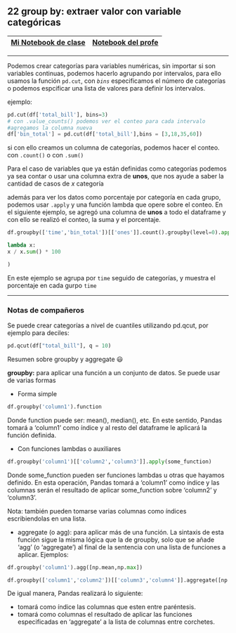 ## 22 group by: extraer valor con variable categóricas

|[Mi Notebook de clase](My_notebooks/22_group_by.ipynb)  |  [Notebook del profe](/Notebooks/21_groupby_pivot.ipynb) |
|---------| ----:|
---

Podemos crear categorías para variables numéricas, sin importar si son variables continuas, podemos hacerlo agrupando por intervalos, para ello usamos la función `pd.cut`, con _`bins`_ especificamos el número de categorías o podemos espcificar una lista de valores para definir los intervalos.

ejemplo:

```python
pd.cut(df['total_bill'], bins=3)
# con .value_counts() podemos ver el conteo para cada intervalo
#agregamos la columna nueva
df['bin_total'] = pd.cut(df['total_bill'],bins = [3,18,35,60])

```

si con ello creamos un columna de categorías, podemos hacer el conteo. con `.count()` o con `.sum()`

Para el caso de variables que ya están definidas como categorías podemos ya sea contar o usar una columna extra de **unos**, que nos ayude a saber la cantidad de casos de _x_ categoría 


además para ver los datos como porcentaje por categoría en cada grupo, podemos usar `.apply` y una función lambda que opere sobre el conteo. En el siguiente ejemplo, se agregó una columna de **unos** a todo el dataframe y con ello se realizó el conteo, la suma y el porcentaje.


```python
df.groupby(['time','bin_total'])[['ones']].count().groupby(level=0).apply(

lambda x:
x / x.sum() * 100

)
```

En este ejemplo se agrupa por `time` seguido de categorías, y muestra el porcentaje en cada gurpo `time`

---

### Notas de compañeros


Se puede crear categorías a nivel de cuantiles utilizando pd.qcut, por ejemplo para deciles:

```python
pd.qcut(df["total_bill"], q = 10)
```

Resumen sobre groupby y aggregate 😃

**groupby:** para aplicar una función a un conjunto de datos. Se puede usar de varias formas

- Forma simple

```python
df.groupby('column1').function
```

Donde function puede ser: mean(), median(), etc. En este sentido, Pandas tomará a ‘column1’ como índice y al resto del dataframe le aplicará la función definida.

- Con funciones lambdas o auxiliares

```python
df.groupby('column1')[['column2','column3']].apply(some_function)
```

Donde some_function pueden ser funciones lambdas u otras que hayamos definido. En esta operación, Pandas tomará a ‘column1’ como índice y las columnas serán el resultado de aplicar some_function sobre ‘column2’ y ‘column3’.

Nota: también pueden tomarse varias columnas como índices escribiendolas en una lista.

- aggregate (o agg): para aplicar más de una función. La sintaxis de esta función sigue la misma lógica que la de groupby, solo que se añade ‘agg’ (o ‘aggregate’) al final de la sentencia con una lista de funciones a aplicar. Ejemplos:

```python
df.groupby('column1').agg([np.mean,np.max])

df.groupby(['column1','column2'])[['column3','column4']].aggregate([np.mean,np.max])
```

De igual manera, Pandas realizará lo siguiente:

- tomará como índice las columnas que esten entre paréntesis.
- tomará como columnas el resultado de aplicar las funciones especificadas en ‘aggregate’ a la lista de columnas entre corchetes.
